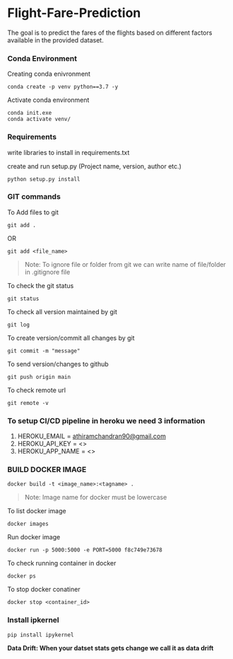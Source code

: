 # Flight-Fare-Prediction
The goal is to predict the fares of the flights based on different factors available in the provided dataset.

### Conda Environment

Creating conda enivronment
```
conda create -p venv python==3.7 -y
```
Activate conda environment
```
conda init.exe
conda activate venv/
```
### Requirements

write libraries to install in requirements.txt

create and run setup.py (Project name, version, author etc.)
```
python setup.py install
```

### GIT commands
To Add files to git
```
git add .
```
OR
```
git add <file_name>
```
 
> Note: To ignore file or folder from git we can write name of file/folder in .gitignore file

To check the git status
```
git status
```
To check all version maintained by git
```
git log
```
To create version/commit all changes by git
```
git commit -m "message"
```
To send version/changes to github
```
git push origin main
```
To check remote url
```
git remote -v
```

### To setup CI/CD pipeline in heroku we need 3 information

1. HEROKU_EMAIL = athiramchandran90@gmail.com
2. HEROKU_API_KEY = <>
3. HEROKU_APP_NAME = <>


### BUILD DOCKER IMAGE
```
docker build -t <image_name>:<tagname> .
```
> Note: Image name for docker must be lowercase

To list docker image
```
docker images
```
Run docker image
```
docker run -p 5000:5000 -e PORT=5000 f8c749e73678
```
To check running container in docker
```
docker ps
```
To stop docker conatiner
```
docker stop <container_id>
```

### Install ipkernel
```
pip install ipykernel
```

**Data Drift: When your datset stats gets change we call it as data drift**

